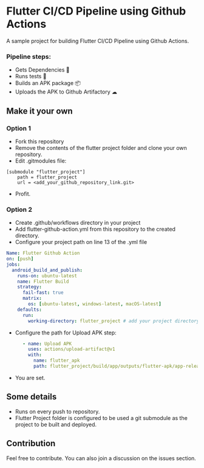 # Flutter CI/CD Pipeline using Github Actions

A sample project for building Flutter CI/CD Pipeline using Github Actions.

### Pipeline steps:
- Gets Dependencies  🧰</br> 
- Runs tests  🧪</br> 
- Builds an APK package  📦</br>
- Uploads the APK to Github Artifactory  ☁</br>

## Make it your own

### Option 1
- Fork this repository
- Remove the contents of the flutter project folder and clone your own repository.
- Edit .gitmodules file:
```
[submodule "flutter_project"]
	path = flutter_project
	url = <add_your_github_repository_link.git>

```
- Profit.

### Option 2
- Create .github/workflows directory in your project
- Add flutter-github-action.yml from this repository to the created directory.
- Configure your project path on line 13 of the .yml file
```yaml
Name: Flutter Github Action
on: [push]
jobs:
  android_build_and_publish:
    runs-on: ubuntu-latest
    name: Flutter Build
    strategy:
      fail-fast: true
      matrix:
        os: [ubuntu-latest, windows-latest, macOS-latest]
    defaults:
      run:
        working-directory: flutter_project # add your project directory or remove this block to use the root folder
```
- Configure the path for Upload APK step:
```yaml
      - name: Upload APK
        uses: actions/upload-artifact@v1
        with:
          name: flutter_apk
          path: flutter_project/build/app/outputs/flutter-apk/app-release.apk # Configure according to your project path
```
- You are set.

## Some details
* Runs on every push to repository.
* Flutter Project folder is configured to be used a git submodule as the project to be built and deployed.

## Contribution
Feel free to contribute. You can also join a discussion on the issues section.




